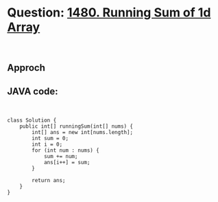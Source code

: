 # Question: [1480. Running Sum of 1d Array](https://leetcode.com/problems/running-sum-of-1d-array/)
<br>

## Approch

## JAVA code:
<br>

    class Solution {
        public int[] runningSum(int[] nums) {
            int[] ans = new int[nums.length];
            int sum = 0;
            int i = 0;
            for (int num : nums) {
                sum += num;
                ans[i++] = sum;
            }

            return ans;
        }
    }